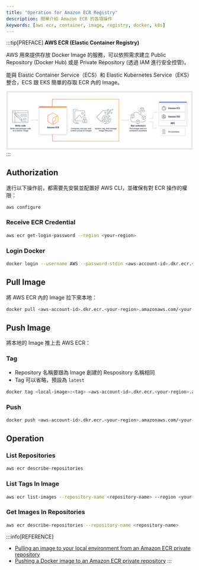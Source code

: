 ```yaml
---
title: "Operation for Amazon ECR Registry"
description: 間單介紹 Amazon ECR 的各項操作
keywords: [aws ecr, container, image, registry, docker, k8s]
---
```


:::tip[PREFACE]
**AWS ECR (Elastic Container Registry)**

AWS 用來提供存放 Docker Image 的服務，可以依照需求建立 Public Repository (Docker Hub) 或是 Private Repository (透過 IAM 進行安全控管)。

能與 Elastic Container Service（ECS）和 Elastic Kubernetes Service（EKS）整合，ECS 跟 EKS 簡單的存取 ECR 內的 Image。

![ECR Repository](./img/operation-for-aws-ecr-registry-1-ecr.png)
:::

## Authorization

進行以下操作前，都需要先安裝並配置好 AWS CLI，並確保有對 ECR 操作的權限：

```bash
aws configure
```

### Receive ECR Credential

```bash
aws ecr get-login-password --region <your-region>
```

### Login Docker

```bash
docker login --username AWS --password-stdin <aws-account-id>.dkr.ecr.<your-region>.amazonaws.com
```

## Pull Image

將 AWS ECR 內的 Image 拉下來本地：

```bash
docker pull <aws-account-id>.dkr.ecr.<your-region>.amazonaws.com/<your-repository-name>:<tag>
```

## Push Image

將本地的 Image 推上去 AWS ECR：

### Tag

* Repository 名稱要跟為 Image 創建的 Respository 名稱相同
* Tag 可以省略，預設為 `latest`

```bash
docker tag <local-image>:<tag> <aws-account-id>.dkr.ecr.<your-region>.amazonaws.com/<your-repository-name>:<tag>
```

### Push

```bash
docker push <aws-account-id>.dkr.ecr.<your-region>.amazonaws.com/<your-repository-name>:<tag>
```

## Operation

### List Repositories

```bash
aws ecr describe-repositories
```

### List Tags In Image

```bash
aws ecr list-images --repository-name <repository-name> --region <your-region>
```

### Get Images In Repositories

```bash
aws ecr describe-repositories --repository-name <repository-name>
```

:::info[REFERENCE]
* [Pulling an image to your local environment from an Amazon ECR private repository](https://docs.aws.amazon.com/AmazonECR/latest/userguide/docker-pull-ecr-image.html)
* [Pushing a Docker image to an Amazon ECR private repository](https://docs.aws.amazon.com/AmazonECR/latest/userguide/docker-push-ecr-image.html)
:::